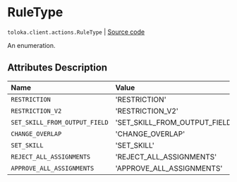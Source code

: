# RuleType
`toloka.client.actions.RuleType` | [Source code](https://github.com/Toloka/toloka-kit/blob/v0.1.26/src/client/actions.py#L20)

An enumeration.

## Attributes Description

| Name | Value | Description |
| :------| :-----------| :----------| 
`RESTRICTION`|'RESTRICTION'|<p></p>
`RESTRICTION_V2`|'RESTRICTION_V2'|<p></p>
`SET_SKILL_FROM_OUTPUT_FIELD`|'SET_SKILL_FROM_OUTPUT_FIELD'|<p></p>
`CHANGE_OVERLAP`|'CHANGE_OVERLAP'|<p></p>
`SET_SKILL`|'SET_SKILL'|<p></p>
`REJECT_ALL_ASSIGNMENTS`|'REJECT_ALL_ASSIGNMENTS'|<p></p>
`APPROVE_ALL_ASSIGNMENTS`|'APPROVE_ALL_ASSIGNMENTS'|<p></p>
